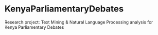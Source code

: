# KenyaParliamentaryDebates
Research project: Text Mining & Natural Language Processing analysis for Kenya Parliamentary Debates
